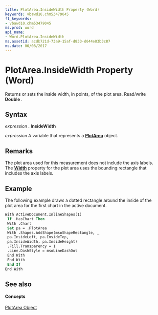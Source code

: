 ```yaml
---
title: PlotArea.InsideWidth Property (Word)
keywords: vbawd10.chm53479045
f1_keywords:
- vbawd10.chm53479045
ms.prod: word
api_name:
- Word.PlotArea.InsideWidth
ms.assetid: acdb721d-73a9-15af-d833-d044e83b3c87
ms.date: 06/08/2017
---
```



# PlotArea.InsideWidth Property (Word)

Returns or sets the inside width, in points, of the plot area. Read/write **Double** .


## Syntax

 _expression_ . **InsideWidth**

 _expression_ A variable that represents a **[PlotArea](plotarea-object-word.md)** object.


## Remarks

The plot area used for this measurement does not include the axis labels. The **[Width](plotarea-width-property-word.md)** property for the plot area uses the bounding rectangle that includes the axis labels.


## Example

The following example draws a dotted rectangle around the inside of the plot area for the first chart in the active document.


```vb
With ActiveDocument.InlineShapes(1) 
 If .HasChart Then 
 With .Chart 
 Set pa = .PlotArea 
 With .Shapes.AddShape(msoShapeRectangle, _ 
 pa.InsideLeft, pa.InsideTop, _ 
 pa.InsideWidth, pa.InsideHeight) 
 .Fill.Transparency = 1 
 .Line.DashStyle = msoLineDashDot 
 End With 
 End With 
 End If 
End With
```


## See also


#### Concepts


[PlotArea Object](plotarea-object-word.md)

